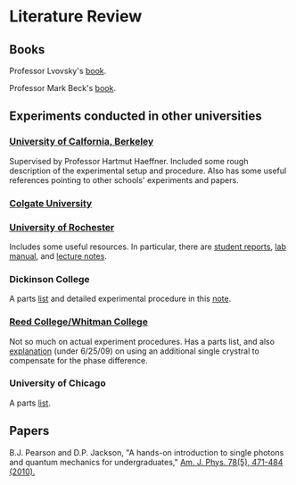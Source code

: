 # Literature Review

## Books

Professor Lvovsky's [book](https://www.springer.com/gp/book/9783662565827). 

Professor Mark Beck's [book](https://www.amazon.co.uk/Quantum-Mechanics-Experiment-Mark-Beck/dp/0199798125).

## Experiments conducted in other universities

### [University of Calfornia, Berkeley](http://experimentationlab.berkeley.edu/DesignandDocumentationQIE)

Supervised by Professor Hartmut Haeffner. Included some rough description of the experimental setup and procedure. Also has some useful references pointing to other schools' experiments and papers.

### [Colgate University](http://departments.colgate.edu/physics/research/Photon/root/photon_quantum_mechanics.htm)

### [University of Rochester](http://www2.optics.rochester.edu/workgroups/lukishova/QuantumOpticsLab/)

Includes some useful resources. In particular, there are [student reports](http://www2.optics.rochester.edu/workgroups/lukishova/QuantumOpticsLab/2018_links/Lab_1_OPT_253_2018.pdf), [lab manual](http://www2.optics.rochester.edu/workgroups/lukishova/QuantumOpticsLab/homepage/Lab1_Manual_2018.pdf), and [lecture notes](http://www2.optics.rochester.edu/workgroups/lukishova/QuantumOpticsLab/homepage/Entangl_Bell_Inequal_OPT_253_10_28_09.pdf).

### Dickinson College

A parts [list](http://experimentationlab.berkeley.edu/sites/default/files/images/DickinsonPartsCorrected6-2012.pdf) and detailed experimental procedure in this [note](http://experimentationlab.berkeley.edu/sites/default/files/images/DickinsonInstructions.pdf).

### [Reed College/Whitman College](http://people.reed.edu/~beckm/QM/)

Not so much on actual experiment procedures. Has a parts list, and also [explanation](http://people.whitman.edu/~beckmk/QM/updates/updates.html) (under 6/25/09) on using an additional single crystral to compensate for the phase difference.

### University of Chicago

A parts [list](http://experimentationlab.berkeley.edu/sites/default/files/images/ChicagoPQM_PartsList.pdf).

## Papers

B.J. Pearson and D.P. Jackson, "A hands-on introduction to single photons and quantum mechanics for undergraduates," [Am. J. Phys. 78(5), 471-484 (2010).](https://pdfs.semanticscholar.org/0907/2f4f1766d0ac73fca15e78b9b8c2b015b935.pdf)




